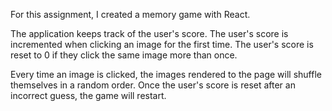 For this assignment, I created a memory game with React. 

The application keeps track of the user's score. The user's score is incremented when clicking an image for the first time. The user's score is  reset to 0 if they click the same image more than once.

Every time an image is clicked, the images rendered to the page will shuffle themselves in a random order.
Once the user's score is reset after an incorrect guess, the game will restart.